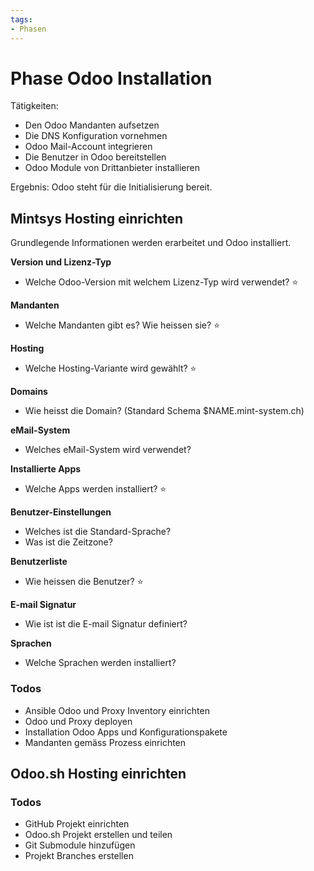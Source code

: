 ```yaml
---
tags:
- Phasen
---
```

# Phase Odoo Installation

Tätigkeiten:

* Den Odoo Mandanten aufsetzen
* Die DNS Konfiguration vornehmen
* Odoo Mail-Account integrieren
* Die Benutzer in Odoo bereitstellen
* Odoo Module von Drittanbieter installieren

Ergebnis: Odoo steht für die Initialisierung bereit.

## Mintsys Hosting einrichten

Grundlegende Informationen werden erarbeitet und Odoo installiert.

**Version und Lizenz-Typ**

- Welche Odoo-Version mit welchem Lizenz-Typ wird verwendet? ⭐

**Mandanten**

- Welche Mandanten gibt es? Wie heissen sie? ⭐

**Hosting**

- Welche Hosting-Variante wird gewählt? ⭐

**Domains**
 
- Wie heisst die Domain? (Standard Schema $NAME.mint-system.ch)

**eMail-System**

- Welches eMail-System wird verwendet?

**Installierte Apps**

- Welche Apps werden installiert? ⭐

**Benutzer-Einstellungen**

- Welches ist die Standard-Sprache?
- Was ist die Zeitzone?

**Benutzerliste**

- Wie heissen die Benutzer? ⭐

**E-mail Signatur**

- Wie ist ist die E-mail Signatur definiert?

**Sprachen**

- Welche Sprachen werden installiert?

### Todos

- Ansible Odoo und Proxy Inventory einrichten
- Odoo und Proxy deployen
- Installation Odoo Apps und Konfigurationspakete
- Mandanten gemäss Prozess einrichten

## Odoo.sh Hosting einrichten

### Todos

- GitHub Projekt einrichten
- Odoo.sh Projekt erstellen und teilen
- Git Submodule hinzufügen
- Projekt Branches erstellen